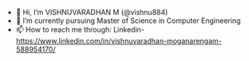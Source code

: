 - 👋 Hi, I’m VISHNUVARADHAN M (@vishnu884)
- 🌱 I’m currently pursuing Master of Science in Computer Engineering
- 📫 How to reach me through: Linkedin-https://www.linkedin.com/in/vishnuvaradhan-moganarengam-588954170/

<!---
vishnu884/vishnu884 is a ✨ special ✨ repository because its `README.md` (this file) appears on your GitHub profile.
You can click the Preview link to take a look at your changes.
--->
